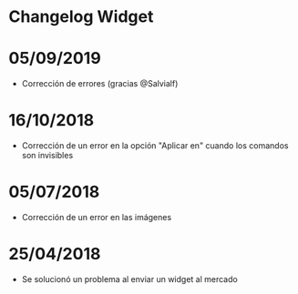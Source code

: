 # Changelog Widget

# 05/09/2019

- Corrección de errores (gracias @Salvialf)

# 16/10/2018

- Corrección de un error en la opción "Aplicar en" cuando los comandos son invisibles

# 05/07/2018

- Corrección de un error en las imágenes

# 25/04/2018

- Se solucionó un problema al enviar un widget al mercado
